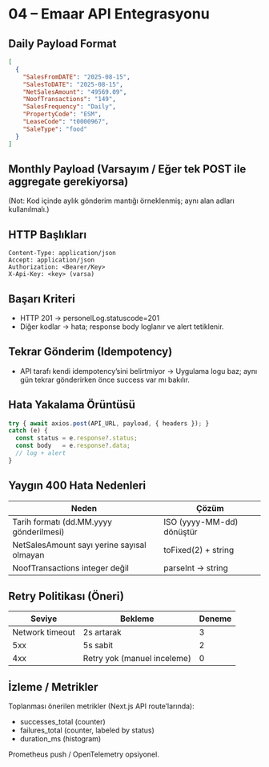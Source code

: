 # 04 – Emaar API Entegrasyonu

## Daily Payload Format
```json
[
  {
    "SalesFromDATE": "2025-08-15",
    "SalesToDATE": "2025-08-15",
    "NetSalesAmount": "49569.09",
    "NoofTransactions": "149",
    "SalesFrequency": "Daily",
    "PropertyCode": "ESM",
    "LeaseCode": "t0000967",
    "SaleType": "food"
  }
]
```

## Monthly Payload (Varsayım / Eğer tek POST ile aggregate gerekiyorsa)
(Not: Kod içinde aylık gönderim mantığı örneklenmiş; aynı alan adları kullanılmalı.)

## HTTP Başlıkları
```http
Content-Type: application/json
Accept: application/json
Authorization: <Bearer/Key>
X-Api-Key: <key> (varsa)
```

## Başarı Kriteri
- HTTP 201 → personelLog.statuscode=201
- Diğer kodlar → hata; response body loglanır ve alert tetiklenir.

## Tekrar Gönderim (Idempotency)
- API tarafı kendi idempotency’sini belirtmiyor → Uygulama logu baz; aynı gün tekrar gönderirken önce success var mı bakılır.

## Hata Yakalama Örüntüsü
```js
try { await axios.post(API_URL, payload, { headers }); }
catch (e) {
  const status = e.response?.status;
  const body   = e.response?.data;
  // log + alert
}
```

## Yaygın 400 Hata Nedenleri
| Neden | Çözüm |
|-------|-------|
| Tarih formatı (dd.MM.yyyy gönderilmesi) | ISO (yyyy-MM-dd) dönüştür |
| NetSalesAmount sayı yerine sayısal olmayan | toFixed(2) + string |
| NoofTransactions integer değil | parseInt → string |

## Retry Politikası (Öneri)
| Seviye | Bekleme | Deneme |
|--------|---------|--------|
| Network timeout | 2s artarak | 3 |
| 5xx | 5s sabit | 2 |
| 4xx | Retry yok (manuel inceleme) | 0 |

## İzleme / Metrikler
Toplanması önerilen metrikler (Next.js API route’larında):
- successes_total (counter)
- failures_total (counter, labeled by status)
- duration_ms (histogram)

Prometheus push / OpenTelemetry opsiyonel.

